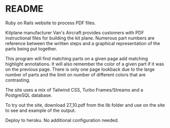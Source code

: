 # README

Ruby on Rails website to process PDF files.

Kitplane manufacturer Van's Aircraft provides customers with PDF instructional
files for building the kit plane. Numerous part numbers are reference between
the written steps and a graphical representation of the parts being put
together.

This program will find matching parts on a given page add matching highlight
annotations. It will also remember the color of a given part if it was on the
previous page. There is only one page lookback due to the large number of parts
and the limit on number of different colors that are contrasting.

The site uses a mix of Tailwind CSS, Turbo Frames/Streams and a PostgreSQL
database.

To try out the site, download 27_10.pdf from the lib folder and use on the site
to see and example of the output.

Deploy to heroku. No additional configuration needed.
